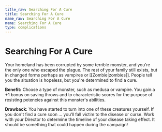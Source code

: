 ```yaml
---
title_raw: Searching For A Cure
title: Searching For A Cure
name_raw: Searching For A Cure
name: Searching For A Cure
type: complications
---
```


# Searching For A Cure

Your homeland has been corrupted by some terrible monster, and you're the only one who escaped the plague. The rest of your family still exists, but in changed forms perhaps as vampires or [[Zombie|zombies]]. People tell you the situation is hopeless, but you're determined to find a cure.

**Benefit:** Choose a type of monster, such as medusa or vampire. You gain a +1 bonus on saving throws and to characteristic scores for the purpose of resisting potencies against this monster's abilities.

**Drawback:** You have started to turn into one of these creatures yourself. If you don't find a cure soon ... you'll fall victim to the disease or curse. Work with your Director to determine the timeline of your disease taking effect. It should be something that could happen during the campaign!
